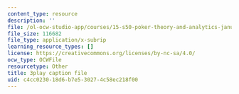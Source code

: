 ```yaml
---
content_type: resource
description: ''
file: /ol-ocw-studio-app/courses/15-s50-poker-theory-and-analytics-january-iap-2015/c4cc023018d6b7e530274c58ec218f00_LCoPLFaeq0U.srt
file_size: 116682
file_type: application/x-subrip
learning_resource_types: []
license: https://creativecommons.org/licenses/by-nc-sa/4.0/
ocw_type: OCWFile
resourcetype: Other
title: 3play caption file
uid: c4cc0230-18d6-b7e5-3027-4c58ec218f00
---
```

